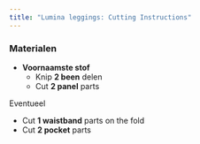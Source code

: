 ```yaml
---
title: "Lumina leggings: Cutting Instructions"
---
```


### Materialen

- **Voornaamste stof**
  - Knip **2 been** delen
  - Cut **2 panel** parts

Eventueel

- Cut **1 waistband** parts on the fold
- Cut **2 pocket** parts
